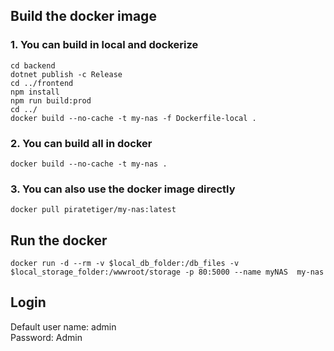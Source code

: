 ## Build the docker image
### 1. You can build in local and dockerize
``` shell
cd backend
dotnet publish -c Release
cd ../frontend
npm install
npm run build:prod
cd ../
docker build --no-cache -t my-nas -f Dockerfile-local .
```

### 2. You can build all in docker
``` shell
docker build --no-cache -t my-nas .
```

### 3. You can also use the docker image directly
``` shell
docker pull piratetiger/my-nas:latest
```

## Run the docker
``` shell
docker run -d --rm -v $local_db_folder:/db_files -v $local_storage_folder:/wwwroot/storage -p 80:5000 --name myNAS  my-nas
```

## Login
Default user name: admin  
Password: Admin
